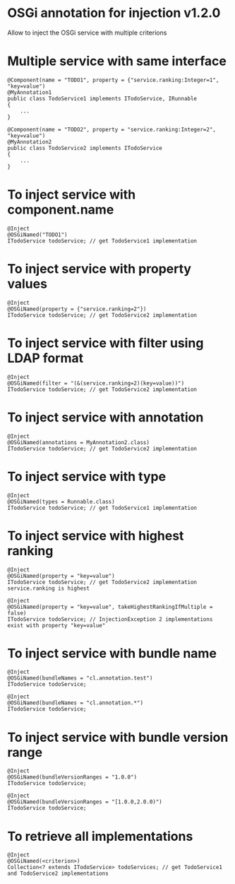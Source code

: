 # OSGi annotation for injection v1.2.0

Allow to inject the OSGi service with multiple criterions

# Multiple service with same interface
```
@Component(name = "TODO1", property = {"service.ranking:Integer=1", "key=value")
@MyAnnotation1
public class TodoService1 implements ITodoService, IRunnable
{
	...
}

@Component(name = "TODO2", property = "service.ranking:Integer=2", "key=value")
@MyAnnotation2
public class TodoService2 implements ITodoService
{
	...
}
```
# To inject service with component.name
```
@Inject
@OSGiNamed("TODO1")
ITodoService todoService; // get TodoService1 implementation
```
# To inject service with property values
```
@Inject
@OSGiNamed(property = {"service.ranking=2"})
ITodoService todoService; // get TodoService2 implementation
```
# To inject service with filter using LDAP format
```
@Inject
@OSGiNamed(filter = "(&(service.ranking=2)(key=value))")
ITodoService todoService; // get TodoService2 implementation
```
# To inject service with annotation
```
@Inject
@OSGiNamed(annotations = MyAnnotation2.class)
ITodoService todoService; // get TodoService2 implementation
```
# To inject service with type
```
@Inject
@OSGiNamed(types = Runnable.class)
ITodoService todoService; // get TodoService1 implementation
```
# To inject service with highest ranking
```
@Inject
@OSGiNamed(property = "key=value")
ITodoService todoService; // get TodoService2 implementation service.ranking is highest

@Inject
@OSGiNamed(property = "key=value", takeHighestRankingIfMultiple = false)
ITodoService todoService; // InjectionException 2 implementations exist with property "key=value"
```
# To inject service with bundle name
```
@Inject
@OSGiNamed(bundleNames = "cl.annotation.test")
ITodoService todoService;
```
```
@Inject
@OSGiNamed(bundleNames = "cl.annotation.*")
ITodoService todoService;
```
# To inject service with bundle version range
```
@Inject
@OSGiNamed(bundleVersionRanges = "1.0.0")
ITodoService todoService;
```
```
@Inject
@OSGiNamed(bundleVersionRanges = "[1.0.0,2.0.0)")
ITodoService todoService;
```
# To retrieve all implementations
```
@Inject
@OSGiNamed(<criterion>)
Collection<? extends ITodoService> todoServices; // get TodoService1 and TodoService2 implementations
```



